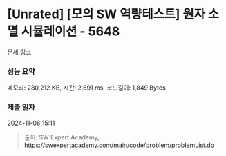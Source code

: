 # [Unrated] [모의 SW 역량테스트] 원자 소멸 시뮬레이션 - 5648 

[문제 링크](https://swexpertacademy.com/main/code/problem/problemDetail.do?contestProbId=AWXRFInKex8DFAUo) 

### 성능 요약

메모리: 280,212 KB, 시간: 2,691 ms, 코드길이: 1,849 Bytes

### 제출 일자

2024-11-06 15:11



> 출처: SW Expert Academy, https://swexpertacademy.com/main/code/problem/problemList.do